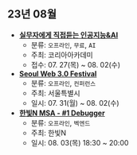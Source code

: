 ## 23년 08월
- __[실무자에게 직접듣는 인공지능&AI](http://koreaitsecurity.co.kr/renewal2021/community/seminar_view.asp?idxnum=265&clkMater=&txtMenu=&GoTopage=1&selMater=)__
  - 분류: `오프라인`, `무료`, `AI`
  - 주최: 코리아아카데미
  - 접수: 07. 27(목) ~ 08. 02(수)
- __[Seoul Web 3.0 Festival](https://www.seoulweb3festival.com/)__
  - 분류: `오프라인`, `컨퍼런스`
  - 주최: 서울특별시
  - 일시: 07. 31(월) ~ 08. 02(수)
- __[한빛N MSA - #1 Debugger](https://festa.io/events/3760)__
  - 분류: `오프라인`, `벡엔드`
  - 주최: 한빛N
  - 일시: 08. 03(목) 18:30 ~ 20:00